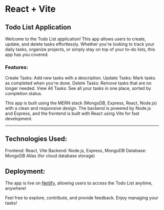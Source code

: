 # React + Vite

## Todo List Application

Welcome to the Todo List application! This app allows users to create, update, and delete tasks effortlessly. Whether you're looking to track your daily tasks, organize projects, or simply stay on top of your to-do lists, this app has you covered.

### Features:

 Create Tasks: Add new tasks with a description.
Update Tasks: Mark tasks as completed when you're done.
Delete Tasks: Remove tasks that are no longer needed.
View All Tasks: See all your tasks in one place, sorted by completion status.

This app is built using the MERN stack (MongoDB, Express, React, Node.js) with a clean and responsive design. The backend is powered by Node.js and Express, and the frontend is built with React using Vite for fast development.

 ----
 ## Technologies Used:
Frontend: React, Vite
Backend: Node.js, Express, MongoDB
Database: MongoDB Atlas (for cloud database storage)

## Deployment:
The app is live on [Netlify](https://dotodotask.netlify.app/), allowing users to access the Todo List anytime, anywhere!

Feel free to explore, contribute, and provide feedback. Enjoy managing your tasks!

